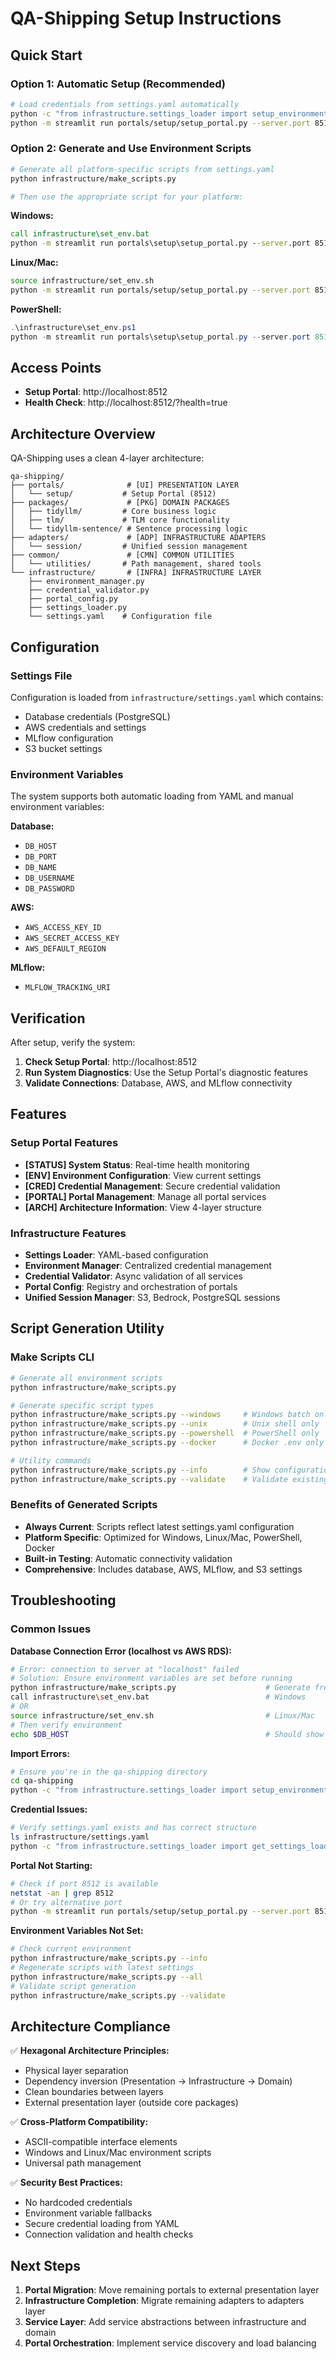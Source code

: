 # QA-Shipping Setup Instructions

## Quick Start

### Option 1: Automatic Setup (Recommended)
```bash
# Load credentials from settings.yaml automatically
python -c "from infrastructure.settings_loader import setup_environment_from_settings; setup_environment_from_settings()"
python -m streamlit run portals/setup/setup_portal.py --server.port 8512
```

### Option 2: Generate and Use Environment Scripts
```bash
# Generate all platform-specific scripts from settings.yaml
python infrastructure/make_scripts.py

# Then use the appropriate script for your platform:
```

**Windows:**
```cmd
call infrastructure\set_env.bat
python -m streamlit run portals\setup\setup_portal.py --server.port 8512
```

**Linux/Mac:**
```bash
source infrastructure/set_env.sh
python -m streamlit run portals/setup/setup_portal.py --server.port 8512
```

**PowerShell:**
```powershell
.\infrastructure\set_env.ps1
python -m streamlit run portals\setup\setup_portal.py --server.port 8512
```

## Access Points

- **Setup Portal**: http://localhost:8512
- **Health Check**: http://localhost:8512/?health=true

## Architecture Overview

QA-Shipping uses a clean 4-layer architecture:

```
qa-shipping/
├── portals/              # [UI] PRESENTATION LAYER
│   └── setup/           # Setup Portal (8512)
├── packages/             # [PKG] DOMAIN PACKAGES
│   ├── tidyllm/         # Core business logic
│   ├── tlm/             # TLM core functionality
│   └── tidyllm-sentence/ # Sentence processing logic
├── adapters/             # [ADP] INFRASTRUCTURE ADAPTERS
│   └── session/         # Unified session management
├── common/               # [CMN] COMMON UTILITIES
│   └── utilities/       # Path management, shared tools
└── infrastructure/       # [INFRA] INFRASTRUCTURE LAYER
    ├── environment_manager.py
    ├── credential_validator.py
    ├── portal_config.py
    ├── settings_loader.py
    └── settings.yaml    # Configuration file
```

## Configuration

### Settings File
Configuration is loaded from `infrastructure/settings.yaml` which contains:
- Database credentials (PostgreSQL)
- AWS credentials and settings
- MLflow configuration
- S3 bucket settings

### Environment Variables
The system supports both automatic loading from YAML and manual environment variables:

**Database:**
- `DB_HOST`
- `DB_PORT`
- `DB_NAME`
- `DB_USERNAME`
- `DB_PASSWORD`

**AWS:**
- `AWS_ACCESS_KEY_ID`
- `AWS_SECRET_ACCESS_KEY`
- `AWS_DEFAULT_REGION`

**MLflow:**
- `MLFLOW_TRACKING_URI`

## Verification

After setup, verify the system:

1. **Check Setup Portal**: http://localhost:8512
2. **Run System Diagnostics**: Use the Setup Portal's diagnostic features
3. **Validate Connections**: Database, AWS, and MLflow connectivity

## Features

### Setup Portal Features
- **[STATUS] System Status**: Real-time health monitoring
- **[ENV] Environment Configuration**: View current settings
- **[CRED] Credential Management**: Secure credential validation
- **[PORTAL] Portal Management**: Manage all portal services
- **[ARCH] Architecture Information**: View 4-layer structure

### Infrastructure Features
- **Settings Loader**: YAML-based configuration
- **Environment Manager**: Centralized credential management
- **Credential Validator**: Async validation of all services
- **Portal Config**: Registry and orchestration of portals
- **Unified Session Manager**: S3, Bedrock, PostgreSQL sessions

## Script Generation Utility

### Make Scripts CLI
```bash
# Generate all environment scripts
python infrastructure/make_scripts.py

# Generate specific script types
python infrastructure/make_scripts.py --windows     # Windows batch only
python infrastructure/make_scripts.py --unix        # Unix shell only
python infrastructure/make_scripts.py --powershell  # PowerShell only
python infrastructure/make_scripts.py --docker      # Docker .env only

# Utility commands
python infrastructure/make_scripts.py --info        # Show configuration info
python infrastructure/make_scripts.py --validate    # Validate existing scripts
```

### Benefits of Generated Scripts
- **Always Current**: Scripts reflect latest settings.yaml configuration
- **Platform Specific**: Optimized for Windows, Linux/Mac, PowerShell, Docker
- **Built-in Testing**: Automatic connectivity validation
- **Comprehensive**: Includes database, AWS, MLflow, and S3 settings

## Troubleshooting

### Common Issues

**Database Connection Error (localhost vs AWS RDS):**
```bash
# Error: connection to server at "localhost" failed
# Solution: Ensure environment variables are set before running
python infrastructure/make_scripts.py                    # Generate fresh scripts
call infrastructure\set_env.bat                          # Windows
# OR
source infrastructure/set_env.sh                         # Linux/Mac
# Then verify environment
echo $DB_HOST                                            # Should show AWS RDS host
```

**Import Errors:**
```bash
# Ensure you're in the qa-shipping directory
cd qa-shipping
python -c "from infrastructure.settings_loader import setup_environment_from_settings"
```

**Credential Issues:**
```bash
# Verify settings.yaml exists and has correct structure
ls infrastructure/settings.yaml
python -c "from infrastructure.settings_loader import get_settings_loader; print(get_settings_loader().get_settings_summary())"
```

**Portal Not Starting:**
```bash
# Check if port 8512 is available
netstat -an | grep 8512
# Or try alternative port
python -m streamlit run portals/setup/setup_portal.py --server.port 8513
```

**Environment Variables Not Set:**
```bash
# Check current environment
python infrastructure/make_scripts.py --info
# Regenerate scripts with latest settings
python infrastructure/make_scripts.py --all
# Validate script generation
python infrastructure/make_scripts.py --validate
```

## Architecture Compliance

✅ **Hexagonal Architecture Principles:**
- Physical layer separation
- Dependency inversion (Presentation → Infrastructure → Domain)
- Clean boundaries between layers
- External presentation layer (outside core packages)

✅ **Cross-Platform Compatibility:**
- ASCII-compatible interface elements
- Windows and Linux/Mac environment scripts
- Universal path management

✅ **Security Best Practices:**
- No hardcoded credentials
- Environment variable fallbacks
- Secure credential loading from YAML
- Connection validation and health checks

## Next Steps

1. **Portal Migration**: Move remaining portals to external presentation layer
2. **Infrastructure Completion**: Migrate remaining adapters to adapters layer
3. **Service Layer**: Add service abstractions between infrastructure and domain
4. **Portal Orchestration**: Implement service discovery and load balancing